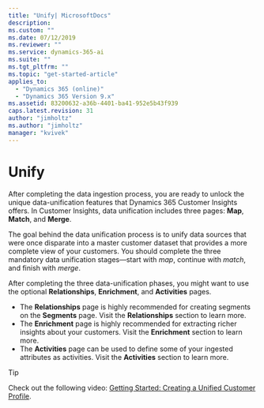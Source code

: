```yaml
---
title: "Unify| MicrosoftDocs"
description: 
ms.custom: ""
ms.date: 07/12/2019
ms.reviewer: ""
ms.service: dynamics-365-ai
ms.suite: ""
ms.tgt_pltfrm: ""
ms.topic: "get-started-article"
applies_to: 
  - "Dynamics 365 (online)"
  - "Dynamics 365 Version 9.x"
ms.assetid: 83200632-a36b-4401-ba41-952e5b43f939
caps.latest.revision: 31
author: "jimholtz"
ms.author: "jimholtz"
manager: "kvivek"
---
```

# Unify

After completing the data ingestion process, you are ready to unlock the unique data-unification features that Dynamics 365 Customer Insights offers. In Customer Insights, data unification includes three pages: **Map**, **Match**, and **Merge**.
 
The goal behind the data unification process is to unify data sources that were once disparate into a master customer dataset that provides a more complete view of your customers. You should complete the three mandatory data unification stages—start with *map*, continue with *match*, and finish with *merge*.

After completing the three data-unification phases, you might want to use the optional **Relationships**, **Enrichment**, and **Activities** pages.
- The **Relationships** page is highly recommended for creating segments on the **Segments** page. Visit the **Relationships** section to learn more.
- The **Enrichment** page is highly recommended for extracting richer insights about your customers. Visit the **Enrichment** section to learn more.
- The **Activities** page can be used to define some of your ingested attributes as activities. Visit the **Activities** section to learn more.

> [!TIP]
> Check out the following video: [Getting Started: Creating a Unified Customer Profile](https://youtu.be/oBfGEhucAxs). 

